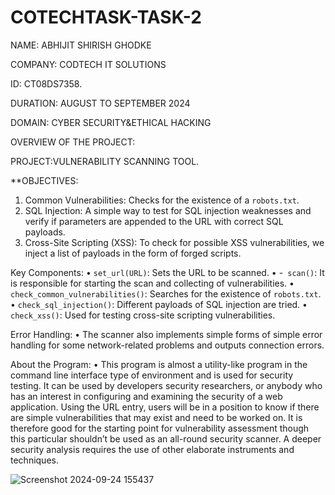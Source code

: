 # COTECHTASK-TASK-2
NAME: ABHIJIT SHIRISH GHODKE

COMPANY: CODTECH IT SOLUTIONS

ID: CT08DS7358.

DURATION: AUGUST TO SEPTEMBER 2024

DOMAIN: CYBER SECURITY&ETHICAL HACKING

OVERVIEW OF THE PROJECT:

PROJECT:VULNERABILITY SCANNING TOOL.

**OBJECTIVES:
1. Common Vulnerabilities: Checks for the existence of a `robots.txt`.
2. SQL Injection: A simple way to test for SQL injection weaknesses and verify if parameters are appended to the URL with correct SQL payloads.
3. Cross-Site Scripting (XSS): To check for possible XSS vulnerabilities, we inject a list of payloads in the form of forged scripts.

Key Components: 
•	`set_url(URL)`: Sets the URL to be scanned. 
•	-` scan()`: It is responsible for starting the scan and collecting of vulnerabilities. 
•	`check_common_vulnerabilities()`: Searches for the existence of `robots.txt`. 
•	`check_sql_injection()`: Different payloads of SQL injection are tried. 
•	`check_xss()`: Used for testing cross-site scripting vulnerabilities.

Error Handling: 
•	The scanner also implements simple forms of simple error handling for some network-related problems and outputs connection errors.

About the Program:
•	This program is almost a utility-like program in the command line interface type of environment and is used for security testing. It can be used by developers security researchers, or anybody who has an interest in configuring and examining the security of a web application. Using the URL entry, users will be in a position to know if there are simple vulnerabilities that may exist and need to be worked on. It is therefore good for the starting point for vulnerability assessment though this particular shouldn’t be used as an all-round security scanner. A deeper security analysis requires the use of other elaborate instruments and techniques.


![Screenshot 2024-09-24 155437](https://github.com/user-attachments/assets/3ac4e046-7133-45d9-94a6-0e9501bdabac)
